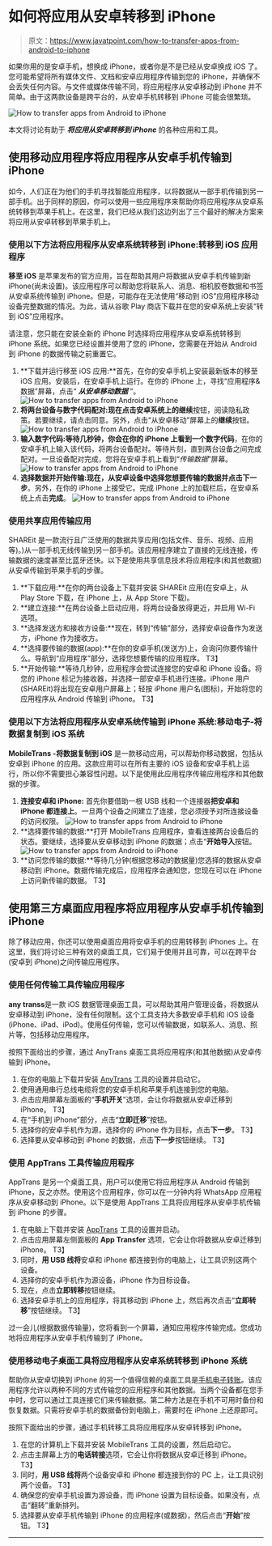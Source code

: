 # 如何将应用从安卓转移到 iPhone

> 原文：<https://www.javatpoint.com/how-to-transfer-apps-from-android-to-iphone>

如果你用的是安卓手机，想换成 iPhone，或者你是不是已经从安卓换成 iOS 了。您可能希望将所有媒体文件、文档和安卓应用程序传输到您的 iPhone，并确保不会丢失任何内容。与文件或媒体传输不同，将应用程序从安卓移动到 iPhone 并不简单。由于这两款设备是跨平台的，从安卓手机转移到 iPhone 可能会很繁琐。

![How to transfer apps from Android to iPhone](img/55a08516cd65c62296e2a2e1a61c296b.png)

本文将讨论有助于 ***将应用从安卓转移到 iPhone*** 的各种应用和工具。

## 使用移动应用程序将应用程序从安卓手机传输到 iPhone

如今，人们正在为他们的手机寻找智能应用程序，以将数据从一部手机传输到另一部手机。出于同样的原因，你可以使用一些应用程序来帮助你将应用程序从安卓系统转移到苹果手机上。在这里，我们已经从我们这边列出了三个最好的解决方案来将应用从安卓转移到苹果手机上。

### 使用以下方法将应用程序从安卓系统转移到 iPhone:转移到 iOS 应用程序

**移至 iOS** 是苹果发布的官方应用，旨在帮助其用户将数据从安卓手机传输到新 iPhone(尚未设置)。该应用程序可以帮助您将联系人、消息、相机胶卷数据和书签从安卓系统传输到 iPhone。但是，可能存在无法使用“移动到 iOS”应用程序移动设备完整数据的情况。为此，请从谷歌 Play 商店下载并在您的安卓系统上安装“转到 iOS”应用程序。

请注意，您只能在安装全新的 iPhone 时选择将应用程序从安卓系统转移到 iPhone 系统。如果您已经设置并使用了您的 iPhone，您需要在开始从 Android 到 iPhone 的数据传输之前重置它。

1.  **下载并运行移至 iOS 应用:**首先，在你的安卓手机上安装最新版本的移至 iOS 应用。安装后，在安卓手机上运行。在你的 iPhone 上，寻找“应用程序&数据”屏幕，点击“ ***从安卓移动数据*** ”。
    ![How to transfer apps from Android to iPhone](img/bffeb20577abe76edbf41979e34e0198.png)
2.  **将两台设备与数字代码配对:**现在点击安卓系统上的**继续**按钮，阅读隐私政策。若要继续，请点击同意。另外，点击“从安卓移动”屏幕上的**继续**按钮。
    ![How to transfer apps from Android to iPhone](img/21491b91f1c78193a30dea0b48caf433.png)
3.  **输入数字代码:**等待几秒钟，你会在你的 iPhone 上看到一个**数字代码**，在你的安卓手机上输入该代码，将两台设备配对。等待片刻，直到两台设备之间完成配对。一旦设备配对完成，您将在安卓手机上看到“*传输数据*”屏幕。
    ![How to transfer apps from Android to iPhone](img/923361065264a1957ff57389b9bbb846.png)
4.  **选择数据并开始传输:**现在，从安卓设备中选择您想要传输的数据并点击**下一步**。另外，在你的 iPhone 上接受它。完成 iPhone 上的加载栏后，在安卓系统上点击**完成**。
    ![How to transfer apps from Android to iPhone](img/466f21bf339a6d3bd8521e592a44801e.png)

### 使用共享应用传输应用

SHAREit 是一款流行且广泛使用的数据共享应用(包括文件、音乐、视频、应用等)。)从一部手机无线传输到另一部手机。该应用程序建立了直接的无线连接，传输数据的速度甚至比蓝牙还快。以下是使用共享信息技术将应用程序(和其他数据)从安卓传输到苹果手机的步骤。

1.  **下载应用:**在你的两台设备上下载并安装 SHAREit 应用(在安卓上，从 Play Store 下载，在 iPhone 上，从 App Store 下载)。
2.  **建立连接:**在两台设备上启动应用，将两台设备放得更近，并启用 Wi-Fi 选项。
3.  **选择发送方和接收方设备:**现在，转到“传输”部分，选择安卓设备作为发送方，iPhone 作为接收方。
4.  **选择要传输的数据(app):**在你的安卓手机(发送方)上，会询问你要传输什么。导航到“应用程序”部分，选择您想要传输的应用程序。
    T3】
5.  **开始传输:**等待几秒钟，应用程序会尝试连接您的安卓和 iPhone 设备。将您的 iPhone 标记为接收器，并选择一部安卓手机进行连接。iPhone 用户(SHAREit)将出现在安卓用户屏幕上；轻按 iPhone 用户名(图标)，开始将您的应用程序从 Android 传输到 iPhone。
    T3】

### 使用以下方法将应用程序从安卓系统传输到 iPhone 系统:移动电子-将数据复制到 iOS 系统

**MobileTrans -将数据复制到 iOS** 是一款移动应用，可以帮助你移动数据，包括从安卓到 iPhone 的应用。这款应用可以在所有主要的 iOS 设备和安卓手机上运行，所以你不需要担心兼容性问题。以下是使用此应用程序传输应用程序和其他数据的步骤。

1.  **连接安卓和 iPhone:** 首先你要借助一根 USB 线和一个连接器**把安卓和 iPhone 都连接上**。一旦两个设备之间建立了连接，您必须授予对所连接设备的访问权限。
    ![How to transfer apps from Android to iPhone](img/e5e2f8b1f6df4225d80a2b291018dda1.png)
2.  **选择要传输的数据:**打开 MobileTrans 应用程序，查看连接两台设备后的状态。要继续，选择要从安卓移动到 iPhone 的数据；点击“**开始导入**按钮。
    ![How to transfer apps from Android to iPhone](img/4d142cd3b6e20ffb090ccbad28fdbe30.png)
3.  **访问您传输的数据:**等待几分钟(根据您移动的数据量)您选择的数据从安卓移动到 iPhone。数据传输完成后，应用程序会通知您，您现在可以在 iPhone 上访问新传输的数据。
    T3】

## 使用第三方桌面应用程序将应用程序从安卓手机传输到 iPhone

除了移动应用，你还可以使用桌面应用将安卓手机的应用转移到 iPhones 上。在这里，我们将讨论三种有效的桌面工具，它们易于使用并且可靠，可以在跨平台(安卓到 iPhone)之间传输应用程序。

### 使用任何传输工具传输应用程序

**any transs**是一款 iOS 数据管理桌面工具，可以帮助其用户管理设备，将数据从安卓移动到 iPhone，没有任何限制。这个工具支持大多数安卓手机和 iOS 设备(iPhone、iPad、iPod)。使用任何传输，您可以传输数据，如联系人、消息、照片等，包括移动应用程序。

按照下面给出的步骤，通过 AnyTrans 桌面工具将应用程序(和其他数据)从安卓传输到 iPhone。

1.  在你的电脑上下载并安装 [AnyTrans](https://www.imobie.com/anytrans/) 工具的设置并启动它。
2.  使用通用串行总线电缆将您的安卓手机和苹果手机连接到您的电脑。
3.  点击应用屏幕左面板的“**手机开关**”选项，会让你将数据从安卓迁移到 iPhone。
    T3】
4.  在“手机到 iPhone”部分，点击“**立即迁移**”按钮。
5.  选择你的安卓手机作为源，选择你的 iPhone 作为目标，点击**下一步**。
    T3】
6.  选择要从安卓移动到 iPhone 的数据，点击**下一步**按钮继续。
    T3】

### 使用 AppTrans 工具传输应用程序

AppTrans 是另一个桌面工具，用户可以使用它将应用程序从 Android 传输到 iPhone，反之亦然。使用这个应用程序，你可以在一分钟内将 WhatsApp 应用程序从安卓移动到 iPhone。以下是使用 AppTrans 工具将应用程序从安卓手机传输到 iPhone 的步骤。

1.  在电脑上下载并安装 [AppTrans](https://www.imobie.com/anytrans/) 工具的设置并启动。
2.  点击应用屏幕左侧面板的 **App Transfer** 选项，它会让你将数据从安卓迁移到 iPhone。
    T3】
3.  同时，**用 USB 线将**安卓和 iPhone 都连接到你的电脑上，让工具识别这两个设备。
4.  选择你的安卓手机作为源设备，iPhone 作为目标设备。
5.  现在，点击**立即转移**按钮继续。
6.  选择安卓手机上的应用程序，将其移动到 iPhone 上，然后再次点击“**立即转移**”按钮继续。
    T3】

过一会儿(根据数据传输量)，您将看到一个屏幕，通知应用程序传输完成。您成功地将应用程序从安卓手机传输到了 iPhone。

### 使用移动电子桌面工具将应用程序从安卓系统转移到 iPhone 系统

帮助你从安卓切换到 iPhone 的另一个值得信赖的桌面工具是[手机电子转账](https://mobiletrans.wondershare.com/phone-to-phone-transfer.html)。该应用程序允许以两种不同的方式传输您的应用程序和其他数据。当两个设备都在您手中时，您可以通过工具连接它们来传输数据。第二种方法是在手机不可用时备份和恢复数据。只需将安卓手机的数据备份到电脑上，需要时在 iPhone 上还原即可。

按照下面给出的步骤，通过手机转移工具将应用程序从安卓转移到 iPhone。

1.  在您的计算机上下载并安装 MobileTrans 工具的设置，然后启动它。
2.  点击主屏幕上方的**电话转接**选项，它会让你将数据从安卓迁移到 iPhone。
    T3】
3.  同时，**用 USB 线将**两个设备安卓和 iPhone 都连接到你的 PC 上，让工具识别两个设备。
    T3】
4.  确保您的安卓手机设置为源设备，而 iPhone 设置为目标设备。如果没有，点击“翻转”重新排列。
5.  选择要从安卓手机传输到 iPhone 的应用程序(或数据)，然后点击“**开始**”按钮。
    T3】

* * *